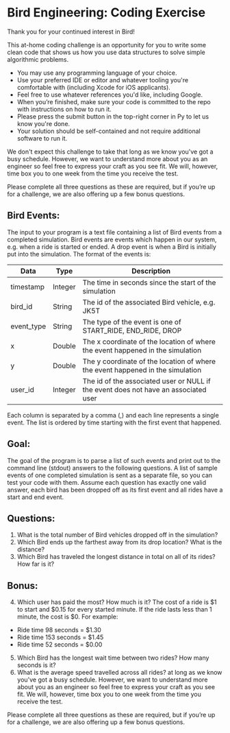 # Bird Engineering: Coding Exercise

Thank you for your continued interest in Bird!

This at-home coding challenge is an opportunity for you to write some clean code that shows us how you use data structures to solve simple algorithmic problems.

  * You may use any programming language of your choice.
  * Use your preferred IDE or editor and whatever tooling you're comfortable with (including Xcode for iOS applicants).
  * Feel free to use whatever references you'd like, including Google.
  * When you’re finished, make sure your code is committed to the repo with instructions on how to run it.
  * Please press the submit button in the top-right corner in Py to let us know you're done.
  * Your solution should be self-contained and not require additional software to run it.

We don't expect this challenge to take that long as we know you've got a busy schedule. However, we want to understand more about you as an engineer so feel free to express your craft as you see fit. We will, however, time box you to one week from the time you receive the test.

Please complete all three questions as these are required, but if you’re up for a challenge, we are also offering up a few bonus questions.


## Bird Events:

The input to your program is a text file containing a list of Bird events from a completed simulation. Bird events are events which happen in our system, e.g. when a ride is started or ended. A drop event is when a Bird is initially put into the simulation. The format of the events is:

| Data        | Type           | Description  |
| ------------- |-------------| -----|
| timestamp       | Integer        | The time in seconds since the start of the simulation |
| bird_id       | String        | The id of the associated Bird vehicle, e.g. JK5T |
| event_type       | String        | The type of the event is one of START_RIDE, END_RIDE, DROP |
| x       | Double        | The x coordinate of the location of where the event happened in the simulation |
| y       | Double        | The y coordinate of the location of where the event happened in the simulation |
| user_id       | Integer        | The id of the associated user or NULL if the event does not have an associated user |
   
Each column is separated by a comma (,) and each line represents a single event. The list is ordered by time starting with the first event that happened.

## Goal:

The goal of the program is to parse a list of such events and print out to the command line (stdout) answers to the following questions. A list of sample events of one completed simulation is sent as a separate file, so you can test your code with them. Assume each question has exactly one valid answer, each bird has been dropped off as its first event and all rides have a start and end event.

## Questions:

1. What is the total number of Bird vehicles dropped off in the simulation?
2. Which Bird ends up the farthest away from its drop location? What is the distance?
3. Which Bird has traveled the longest distance in total on all of its rides? How far is it?

## Bonus:

4. Which user has paid the most? How much is it? The cost of a ride is $1 to start and $0.15 for every started minute. If the ride lasts less than 1 minute, the cost is $0.
For example:
- Ride time 98 seconds = $1.30
- Ride time 153 seconds = $1.45
- Ride time 52 seconds = $0.00
5. Which Bird has the longest wait time between two rides? How many seconds is it?
6. What is the average speed travelled across all rides?
at long as we know you've got a busy schedule. However, we want to understand more about you as an engineer so feel free to express your craft as you see fit. We will, however, time box you to one week from the time you receive the test.

Please complete all three questions as these are required, but if you’re up for a challenge, we are also offering up a few bonus questions.
